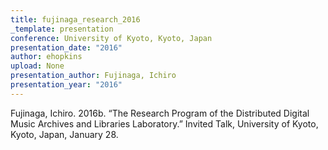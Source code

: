 ```yaml
---
title: fujinaga_research_2016
_template: presentation
conference: University of Kyoto, Kyoto, Japan
presentation_date: "2016"
author: ehopkins
upload: None
presentation_author: Fujinaga, Ichiro
presentation_year: "2016"
---
```

Fujinaga, Ichiro. 2016b. “The Research Program of the Distributed Digital Music Archives and Libraries Laboratory.” Invited Talk, University of Kyoto, Kyoto, Japan, January 28.